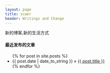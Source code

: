 ```yaml
---
layout: page
title: scwer
header: Writings and Change
---
```


新的博客,新的生活方式

#### 最近发布的文章

<ul class="posts">
  {% for post in site.posts %}
    <li><span>{{ post.date | date_to_string }}</span> &raquo; <a href="{{ post.url }}">{{ post.title }}</a></li>
  {% endfor %}
</ul>